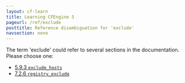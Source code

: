 ```yaml
---
layout: cf-learn
title: Learning CFEngine 3
pageurl: /ref/exclude
posttitle: Reference disambiguation for 'exclude'
navsection: none
---
```


The term 'exclude' could refer to several sections in the documentation. Please choose one:

- [5.9.3 <code>exclude_hosts</code>](https://cfengine.com/manuals/cf3-Reference#exclude_hosts-in-hub)
- [7.2.6 <code>registry_exclude</code>](https://cfengine.com/manuals/cf3-Reference#registry_exclude-in-databases)
